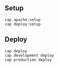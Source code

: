 ## Setup
	cap apache:setup 
	cap deploy:setup
	
## Deploy

	cap deploy
	cap development deploy
	cap production deploy